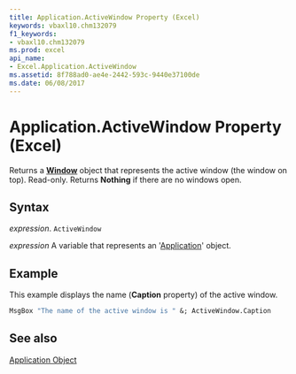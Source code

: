 ```yaml
---
title: Application.ActiveWindow Property (Excel)
keywords: vbaxl10.chm132079
f1_keywords:
- vbaxl10.chm132079
ms.prod: excel
api_name:
- Excel.Application.ActiveWindow
ms.assetid: 8f788ad0-ae4e-2442-593c-9440e37100de
ms.date: 06/08/2017
---
```



# Application.ActiveWindow Property (Excel)

Returns a  **[Window](Excel.Window.md)** object that represents the active window (the window on top). Read-only. Returns **Nothing** if there are no windows open.


## Syntax

 _expression_. `ActiveWindow`

 _expression_ A variable that represents an '[Application](Excel.Application(object).md)' object.


## Example

This example displays the name (**Caption** property) of the active window.


```vb
MsgBox "The name of the active window is " &; ActiveWindow.Caption
```


## See also


[Application Object](Excel.Application(object).md)

